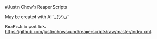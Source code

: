 #Justin Chow's Reaper Scripts

May be created with AI 	¯\_(ツ)_/¯

ReaPack import link: https://github.com/justinchowsound/reaperscripts/raw/master/index.xml.
